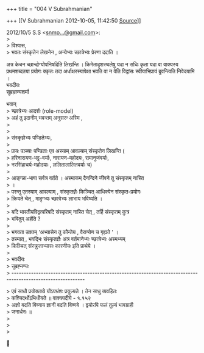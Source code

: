 +++
title = "004 V Subrahmanian"

+++
[[V Subrahmanian	2012-10-05, 11:42:50 [Source](https://groups.google.com/g/bvparishat/c/x0UjOs6Muog)]]



  
  
2012/10/5 S.S \<[snmp...@gmail.com]()\>:  
\>   
\> विश्वास,  
\> भवतः संस्कृतेन लेखनेन , अन्येभ्यः च्छात्रेभ्यः प्रेरणा ददाति ।  
  
अत्र केचन च्छान्दोग्योपनिषदिति लिखन्ति । किमेतादृशस्थलेषु यदा न सधिः कृता यदा वा वाक्यस्य प्रथमशब्दतया प्रयोगः क्कृतः तदा अर्धाक्षरस्यापेक्षा भवति वा न वेति विद्वांसः स्वीयाभिप्रायं ब्रुवन्त्विति निवेदयामि ।  
भवदीयः  
सुब्रह्मण्यशर्मा  
  
  
  
  
  
  
भवान्  
\> च्छात्रेभ्यः आदर्शः (role-model)  
\> अहं तु इदानीम् भवन्तम् अनुसरन्‍ अस्मि ,   
\>   
\>   
\> संस्कृज्ञेभ्यः पण्डितेभ्यः,  
\>   
\> प्रायः पञ्च्षाः पण्डिताः एव अस्याम् आवल्याम् संस्कृतेन लिखन्ति
(  
\> हरिनारायण-भट्ट-वर्याः, नारायण-महोदयः, रामानुजंवर्याः,  
\> नरसिंहाचर्य-महोदयाः , ललितालालितवर्याः च)  
\>   
\> आङ्ग्ळा-भाषा सर्वत्र वर्तते । अस्माकम् दैनन्दिने जीवने तु संस्कृतम् नास्ति  
\> ।  
\> परन्तु एतस्याम् आवल्याम् , संस्कृतज्ञैः किञ्चित् आधिक्येन संस्कृत-प्रयोगः  
\> क्रियते चेत् , मादृग्भ्यः च्छात्रेभ्यः लाभाय भविष्यति ।  
\>   
\> यदि भारतीयविद्वत्परिषदि संस्कृतम् नास्ति चेत् , तर्हि संस्कृतम् कुत्र  
\> भवितुम् अर्हति ?  
\>   
\> भगवता उक्तम् 'अभ्यासेन तु कौन्तेय , वैराग्येण च गृह्यते ' ।   
\> तस्मात् ,  भवद्भिः संस्कृतज्ञैः अत्र वर्तमानेभ्यः च्छात्रेभ्यः अस्मभ्यम्  
\> किञ्चित् संस्क्रुताभ्यासः कारणीयः इति प्रार्थये ।  
\>   
\> भवदीयः  
\> सुब्रह्‍मण्यः  
\> ------------------------------------------------------------------------------------------------------------

  
\> एवं साधौ प्रयोक्तव्ये यो॑ऽपभ्रंशः प्रयुज्यते । तेन साधु व्यवहितः  
\> कश्चिदर्थोऽभिधीयते ॥ वाक्यपदीये - १.१५२  
\> अज्ञो वदति विष्णाय ज्ञानी वदति विष्णवे । द्वयोरपि फलं तुल्यं भावग्राही  
\> जनार्धनः ॥  
\>   
\>   
\>  



